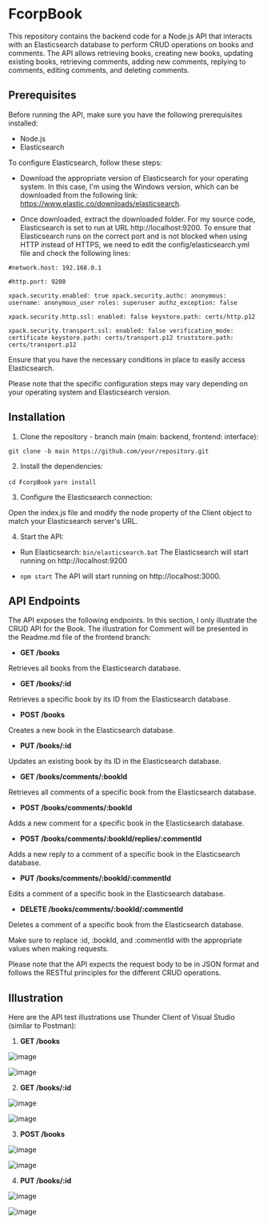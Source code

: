 # FcorpBook
This repository contains the backend code for a Node.js API that interacts with an Elasticsearch database to perform CRUD operations on books and comments. The API allows retrieving books, creating new books, updating existing books, retrieving comments, adding new comments, replying to comments, editing comments, and deleting comments.

## Prerequisites
Before running the API, make sure you have the following prerequisites installed:

- Node.js
- Elasticsearch

To configure Elasticsearch, follow these steps:

- Download the appropriate version of Elasticsearch for your operating system. In this case, I'm using the Windows version, which can be downloaded from the following link: https://www.elastic.co/downloads/elasticsearch.

- Once downloaded, extract the downloaded folder. For my source code, Elasticsearch is set to run at URL http://localhost:9200. To ensure that Elasticsearch runs on the correct port and is not blocked when using HTTP instead of HTTPS, we need to edit the config/elasticsearch.yml file and check the following lines:

`#network.host: 192.168.0.1`

`#http.port: 9200`

`xpack.security.enabled: true
xpack.security.authc:
anonymous:
    username: anonymous_user
    roles: superuser
    authz_exception: false`

`xpack.security.http.ssl:
  enabled: false
  keystore.path: certs/http.p12`

`xpack.security.transport.ssl:
  enabled: false
  verification_mode: certificate
  keystore.path: certs/transport.p12
  truststore.path: certs/transport.p12`

Ensure that you have the necessary conditions in place to easily access Elasticsearch.

Please note that the specific configuration steps may vary depending on your operating system and Elasticsearch version.

## Installation

1. Clone the repository - branch main (main: backend, frontend: interface):

`git clone -b main https://github.com/your/repository.git`

2. Install the dependencies:

`cd FcorpBook`
`yarn install`

3. Configure the Elasticsearch connection:

Open the index.js file and modify the node property of the Client object to match your Elasticsearch server's URL.

4. Start the API:

- Run Elasticsearch: `bin/elasticsearch.bat`
The Elasticsearch will start running on http://localhost:9200

- `npm start`
The API will start running on http://localhost:3000.

## API Endpoints
The API exposes the following endpoints. In this section, I only illustrate the CRUD API for the Book. The illustration for Comment will be presented in the Readme.md file of the frontend branch:

- **GET /books**

Retrieves all books from the Elasticsearch database.

- **GET /books/:id**

Retrieves a specific book by its ID from the Elasticsearch database.

- **POST /books**

Creates a new book in the Elasticsearch database.

- **PUT /books/:id**

Updates an existing book by its ID in the Elasticsearch database.

- **GET /books/comments/:bookId**

Retrieves all comments of a specific book from the Elasticsearch database.

- **POST /books/comments/:bookId**

Adds a new comment for a specific book in the Elasticsearch database.

- **POST /books/comments/:bookId/replies/:commentId**

Adds a new reply to a comment of a specific book in the Elasticsearch database.

- **PUT /books/comments/:bookId/:commentId**

Edits a comment of a specific book in the Elasticsearch database.

- **DELETE /books/comments/:bookId/:commentId**

Deletes a comment of a specific book from the Elasticsearch database.

Make sure to replace :id, :bookId, and :commentId with the appropriate values when making requests.

Please note that the API expects the request body to be in JSON format and follows the RESTful principles for the different CRUD operations.

## Illustration
Here are the API test illustrations use Thunder Client of Visual Studio (similar to Postman):

1. **GET /books**

![image](https://github.com/tunth301201/FcorpBook/assets/92015206/645d4276-835c-4fb1-bcfb-b841c7be9034)

![image](https://github.com/tunth301201/FcorpBook/assets/92015206/bba83b65-e8e4-4bc5-bc54-75e0bf200016)


2. **GET /books/:id**

![image](https://github.com/tunth301201/FcorpBook/assets/92015206/b8b0c7ee-0cb3-4602-b846-962581d72a17)

![image](https://github.com/tunth301201/FcorpBook/assets/92015206/09071324-962b-4775-b8ce-d8b75bc88fc0)


3. **POST /books**

![image](https://github.com/tunth301201/FcorpBook/assets/92015206/83e9c6a1-2b5a-448d-9c03-1648409fb983)

![image](https://github.com/tunth301201/FcorpBook/assets/92015206/7fcdf3a5-2b99-4f8f-88eb-527cd2e1bec1)


4. **PUT /books/:id**

![image](https://github.com/tunth301201/FcorpBook/assets/92015206/a6cc93e3-d0eb-43d4-83fa-5e5eba7b8e97)

![image](https://github.com/tunth301201/FcorpBook/assets/92015206/dde427e7-8e36-427a-9e36-168745b29796)

